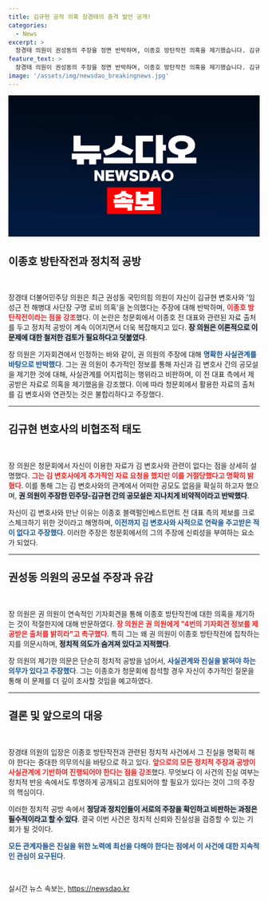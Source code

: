 ```yaml
---
title: 김규현 공작 의혹 장경태의 충격 발언 공개!
categories:
  - News
excerpt: >
  장경태 의원이 권성동의 주장을 정면 반박하며, 이종호 방탄작전 의혹을 제기했습니다. 김규현 변호사는 자료 제출을 거부한 가운데, 정치적 공모설에 대한 진실이 다뤄질 전망입니다. 클릭해 더 깊은 속사정을 알아보세요!
feature_text: >
  장경태 의원이 권성동의 주장을 정면 반박하며, 이종호 방탄작전 의혹을 제기했습니다. 김규현 변호사는 자료 제출을 거부한 가운데, 정치적 공모설에 대한 진실이 다뤄질 전망입니다. 클릭해 더 깊은 속사정을 알아보세요!
image: '/assets/img/newsdao_breakingnews.jpg'
---
```


<p><img src="/assets/img/newsdao_breakingnews.jpg" alt="bookingtag 속보" /></p>

<h2 data-ke-size="size26">이종호 방탄작전과 정치적 공방</h2>

<p data-ke-size="size16">&nbsp;</p>

<p>장경태 더불어민주당 의원은 최근 권성동 국민의힘 의원이 자신이 김규현 변호사와 '임성근 전 해병대 사단장 구명 로비 의혹'을 논의했다는 주장에 대해 반박하며, <b><span style="color: #ee2323;">이종호 방탄작전이라는 점을 강조</span></b>했다. 이 논란은 청문회에서 이종호 전 대표와 관련된 자료 출처를 두고 정치적 공방이 계속 이어지면서 더욱 복잡해지고 있다. <b><span style="background-color: #21538527;">장 의원은 이론적으로 이 문제에 대한 철저한 검토가 필요하다고 덧붙였다</span></b>.</p>

<p>장 의원은 기자회견에서 인정하는 바와 같이, 권 의원의 주장에 대해 <b><span style="color: #1a5490;">명확한 사실관계를 바탕으로 반박했다</span></b>. 그는 권 의원이 추가적인 정보를 통해 자신과 김 변호사 간의 공모설을 제기한 것에 대해, 사실관계를 어지럽히는 행위라고 비판하며, 이 전 대표 측에서 제공받은 자료로 의혹을 제기했음을 강조했다. 이에 따라 청문회에서 활용한 자료의 출처를 김 변호사와 연관짓는 것은 불합리하다고 주장했다.</p>

<hr/>

<h2 data-ke-size="size26">김규현 변호사의 비협조적 태도</h2>

<p data-ke-size="size16">&nbsp;</p>

<p>장 의원은 청문회에서 자신이 이용한 자료가 김 변호사와 관련이 없다는 점을 상세히 설명했다. <b><span style="color: #ee2323;">그는 김 변호사에게 추가적인 자료 요청을 했지만 이를 거절당했다고 명확히 밝혔다</span></b>. 이를 통해 그는 김 변호사와의 관계에서 어떠한 공모도 없음을 확실히 하고자 했으며, <b><span style="background-color: #21538527;">권 의원이 주장한 민주당-김규현 간의 공모설은 지나치게 비약적이라고 반박했다</span></b>.</p>

<p>자신이 김 변호사와 만난 이유는 이종호 블랙펄인베스트먼트 전 대표 측의 제보를 크로스체크하기 위한 것이라고 해명하며, <b><span style="color: #1a5490;">이전까지 김 변호사와 사적으로 연락을 주고받은 적이 없다고 주장했다</span></b>. 이러한 주장은 청문회에서의 그의 주장에 신뢰성을 부여하는 요소가 되었다.</p>

<hr/>

<h2 data-ke-size="size26">권성동 의원의 공모설 주장과 유감</h2>

<p data-ke-size="size16">&nbsp;</p>

<p>장 의원은 권 의원이 연속적인 기자회견을 통해 이종호 방탄작전에 대한 의혹을 제기하는 것이 적절한지에 대해 반문하였다. <b><span style="color: #ee2323;">장 의원은 권 의원에게 "4번의 기자회견 정보를 제공받은 출처를 밝히라"고 촉구했다</span></b>. 특히 그는 왜 권 의원이 이종호 방탄작전에 집착하는지를 의문시하며, <b><span style="background-color: #21538527;">정치적 의도가 숨겨져 있다고 지적했다</span></b>.</p>

<p>장 의원의 제기한 의문은 단순히 정치적 공방을 넘어서, <b><span style="color: #1a5490;">사실관계와 진실을 밝혀야 하는 의무가 있다고 주장했다</span></b>. 그는 이종호가 청문회에 참석할 경우 자신이 추가적인 질문을 통해 이 문제를 더 깊이 조사할 것임을 예고하였다.</p>

<hr/>

<h2 data-ke-size="size26">결론 및 앞으로의 대응</h2>

<p data-ke-size="size16">&nbsp;</p>

<p>장경태 의원의 입장은 이종호 방탄작전과 관련된 정치적 사건에서 그 진실을 명확히 해야 한다는 중대한 의무의식을 바탕으로 하고 있다. <b><span style="color: #ee2323;">앞으로의 모든 정치적 주장과 공방이 사실관계에 기반하여 진행되어야 한다는 점을 강조</span></b>했다. 무엇보다 이 사건의 진실 여부는 정치적 반응 속에서도 투명하게 공개되고 검토되어야 할 필요가 있다는 것이 그의 주장의 핵심이다. </p>

<p>이러한 정치적 공방 속에서 <b><span style="background-color: #21538527;">정당과 정치인들이 서로의 주장을 확인하고 비판하는 과정은 필수적이라고 할 수 있다</span></b>. 결국 이번 사건은 정치적 신뢰와 진실성을 검증할 수 있는 기회가 될 것이다. </p>

<p><b><span style="color: #1a5490;">모든 관계자들은 진실을 위한 노력에 최선을 다해야 한다는 점에서 이 사건에 대한 지속적인 관심이 요구된다</span></b>. <p data-ke-size="size16">&nbsp;</p></p>
실시간 뉴스 속보는, <a href="https://newsdao.kr" rel="dofollow">https://newsdao.kr</a>


